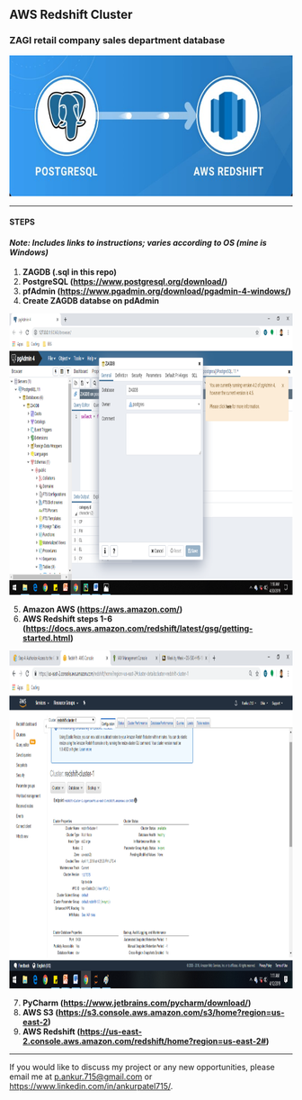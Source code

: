 ## AWS Redshift Cluster 
### ZAGI retail company sales department database
<p align="left">
  <img width="600" height="250" src="https://github.com/ankur715/AWS_redshift/blob/master/postgresql-to-redshift.jpg"> 
</p>

---

#### **STEPS**
#### *Note: Includes links to instructions; varies according to OS (mine is Windows)*
1. **ZAGDB (.sql in this repo)**
2. **PostgreSQL (https://www.postgresql.org/download/)**
3. **pfAdmin (https://www.pgadmin.org/download/pgadmin-4-windows/)**
4. **Create ZAGDB databse on pdAdmin**
<p align="left">
  <img width="1000" height="500" src="https://github.com/ankur715/AWS_redshift/blob/master/postgres/ZAGDB%20PostgreSQL.png"> 
</p>

5. **Amazon AWS (https://aws.amazon.com/)**
6. **AWS Redshift steps 1-6 (https://docs.aws.amazon.com/redshift/latest/gsg/getting-started.html)**
<p align="left">
  <img width="1100" height="600" src="https://github.com/ankur715/AWS_redshift/blob/master/AWS/redshift-cluster-1.png"> 
</p>

7. **PyCharm (https://www.jetbrains.com/pycharm/download/)**
8. **AWS S3 (https://s3.console.aws.amazon.com/s3/home?region=us-east-2)**
9. **AWS Redshift (https://us-east-2.console.aws.amazon.com/redshift/home?region=us-east-2#)**

---

If you would like to discuss my project or any new opportunities, please email me at [p.ankur.715@gmail.com](mailto:p.ankur.715@gmail.com) or https://www.linkedin.com/in/ankurpatel715/.
